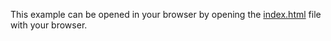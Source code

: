 This example can be opened in your browser by opening the [index.html](index.html) file with your browser.
